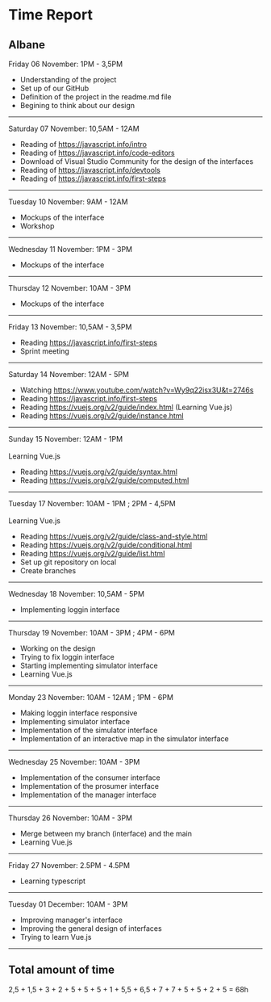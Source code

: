 # Time Report

## Albane

Friday 06 November: 1PM - 3,5PM </br>
* Understanding of the project
* Set up of our GitHub
* Definition of the project in the readme.md file
* Begining to think about our design

---

Saturday 07 November: 10,5AM - 12AM </br>
* Reading of https://javascript.info/intro
* Reading of https://javascript.info/code-editors
* Download of Visual Studio Community for the design of the interfaces
* Reading of https://javascript.info/devtools
* Reading of https://javascript.info/first-steps

---

Tuesday 10 November: 9AM - 12AM </br>
* Mockups of the interface
* Workshop

---

Wednesday 11 November: 1PM - 3PM </br>
* Mockups of the interface

---

Thursday 12 November: 10AM - 3PM </br>
* Mockups of the interface

---

Friday 13 November: 10,5AM - 3,5PM </br>
* Reading https://javascript.info/first-steps
* Sprint meeting

---

Saturday 14 November: 12AM - 5PM </br>
* Watching https://www.youtube.com/watch?v=Wy9q22isx3U&t=2746s
* Reading https://javascript.info/first-steps
* Reading https://vuejs.org/v2/guide/index.html (Learning Vue.js)
* Reading https://vuejs.org/v2/guide/instance.html

---

Sunday 15 November: 12AM - 1PM</br>
</br>
Learning Vue.js
* Reading https://vuejs.org/v2/guide/syntax.html
* Reading https://vuejs.org/v2/guide/computed.html

---

Tuesday 17 November: 10AM - 1PM ; 2PM - 4,5PM</br>
</br>
Learning Vue.js
* Reading https://vuejs.org/v2/guide/class-and-style.html
* Reading https://vuejs.org/v2/guide/conditional.html
* Reading https://vuejs.org/v2/guide/list.html
* Set up git repository on local
* Create branches

---

Wednesday 18 November: 10,5AM - 5PM</br>
* Implementing loggin interface

---

Thursday 19 November: 10AM - 3PM ; 4PM - 6PM </br>
* Working on the design
* Trying to fix loggin interface
* Starting implementing simulator interface
* Learning Vue.js

---

Monday 23 November: 10AM - 12AM ; 1PM - 6PM </br>
* Making loggin interface responsive
* Implementing simulator interface
* Implementation of the simulator interface
* Implementation of an interactive map in the simulator interface

---

Wednesday 25 November: 10AM - 3PM </br>
* Implementation of the consumer interface
* Implementation of the prosumer interface
* Implementation of the manager interface

---

Thursday 26 November: 10AM - 3PM </br>
* Merge between my branch (interface) and the main
* Learning Vue.js

---

Friday 27 November: 2.5PM - 4.5PM </br>
* Learning typescript

---

Tuesday 01 December: 10AM - 3PM </br>
* Improving manager's interface
* Improving the general design of interfaces
* Trying to learn Vue.js

---

## Total amount of time

2,5 + 1,5 + 3 + 2 + 5 + 5 + 5 + 1 + 5,5 + 6,5 + 7 + 7 + 5 + 5 + 2 + 5 = 68h
